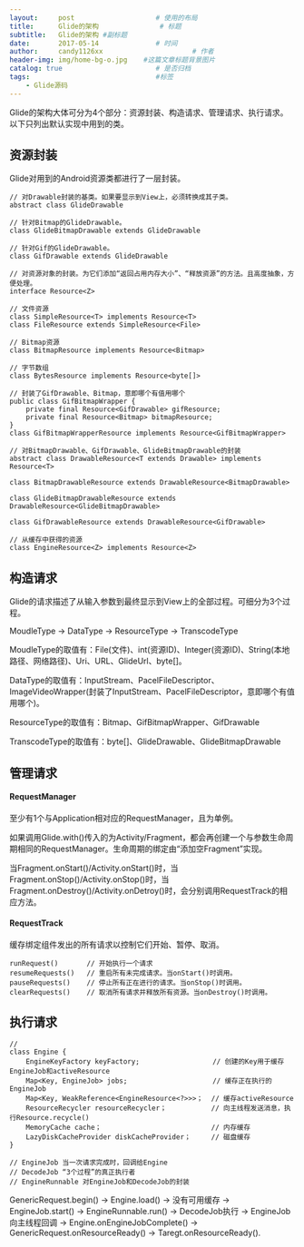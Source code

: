 ```yaml
---
layout:     post                    # 使用的布局
title:      Glide的架构               # 标题 
subtitle:   Glide的架构 #副标题
date:       2017-05-14              # 时间
author:     candy1126xx                      # 作者
header-img: img/home-bg-o.jpg    #这篇文章标题背景图片
catalog: true                       # 是否归档
tags:                               #标签
    - Glide源码
---
```


Glide的架构大体可分为4个部分：资源封装、构造请求、管理请求、执行请求。以下只列出默认实现中用到的类。

## 资源封装
Glide对用到的Android资源类都进行了一层封装。

```
// 对Drawable封装的基类。如果要显示到View上，必须转换成其子类。
abstract class GlideDrawable

// 针对Bitmap的GlideDrawable。
class GlideBitmapDrawable extends GlideDrawable

// 针对Gif的GlideDrawable。
class GifDrawable extends GlideDrawable
```

```
// 对资源对象的封装。为它们添加“返回占用内存大小”、“释放资源”的方法。且高度抽象，方便处理。
interface Resource<Z>

// 文件资源
class SimpleResource<T> implements Resource<T>
class FileResource extends SimpleResource<File>

// Bitmap资源
class BitmapResource implements Resource<Bitmap>

// 字节数组
class BytesResource implements Resource<byte[]>

// 封装了GifDrawable、Bitmap，意即哪个有值用哪个
public class GifBitmapWrapper {
    private final Resource<GifDrawable> gifResource;
    private final Resource<Bitmap> bitmapResource;
}
class GifBitmapWrapperResource implements Resource<GifBitmapWrapper>

// 对BitmapDrawable、GifDrawable、GlideBitmapDrawable的封装
abstract class DrawableResource<T extends Drawable> implements Resource<T>

class BitmapDrawableResource extends DrawableResource<BitmapDrawable>

class GlideBitmapDrawableResource extends DrawableResource<GlideBitmapDrawable>

class GifDrawableResource extends DrawableResource<GifDrawable>

// 从缓存中获得的资源
class EngineResource<Z> implements Resource<Z>
```

## 构造请求
Glide的请求描述了从输入参数到最终显示到View上的全部过程。可细分为3个过程。

MoudleType -> DataType -> ResourceType -> TranscodeType

MoudleType的取值有：File(文件)、int(资源ID)、Integer(资源ID)、String(本地路径、网络路径)、Uri、URL、GlideUrl、byte[]。

DataType的取值有：InputStream、PacelFileDescriptor、ImageVideoWrapper(封装了InputStream、PacelFileDescriptor，意即哪个有值用哪个)。

ResourceType的取值有：Bitmap、GifBitmapWrapper、GifDrawable

TranscodeType的取值有：byte[]、GlideDrawable、GlideBitmapDrawable

## 管理请求
#### RequestManager
至少有1个与Application相对应的RequestManager，且为单例。

如果调用Glide.with()传入的为Activity/Fragment，都会再创建一个与参数生命周期相同的RequestManager。生命周期的绑定由“添加空Fragment”实现。

当Fragment.onStart()/Activity.onStart()时，当Fragment.onStop()/Activity.onStop()时，当Fragment.onDestroy()/Activity.onDetroy()时，会分别调用RequestTrack的相应方法。

#### RequestTrack
缓存绑定组件发出的所有请求以控制它们开始、暂停、取消。

```
runRequest()       // 开始执行一个请求
resumeRequests()   // 重启所有未完成请求。当onStart()时调用。
pauseRequests()    // 停止所有正在进行的请求。当onStop()时调用。
clearRequests()    // 取消所有请求并释放所有资源。当onDestroy()时调用。
```

## 执行请求

```
// 
class Engine {
	EngineKeyFactory keyFactory;                  // 创建的Key用于缓存EngineJob和activeResource
	Map<Key, EngineJob> jobs;                     // 缓存正在执行的EngineJob
	Map<Key, WeakReference<EngineResource<?>>>；  // 缓存activeResource
	ResourceRecycler resourceRecycler；           // 向主线程发送消息，执行Resource.recycle()
	MemoryCache cache；                           // 内存缓存
	LazyDiskCacheProvider diskCacheProvider；     // 磁盘缓存
}

// EngineJob 当一次请求完成时，回调给Engine
// DecodeJob “3个过程”的真正执行者
// EngineRunnable 对EngineJob和DecodeJob的封装

```

GenericRequest.begin() -> Engine.load() -> 没有可用缓存 -> EngineJob.start() -> EngineRunnable.run() -> DecodeJob执行 -> EngineJob向主线程回调 -> Engine.onEngineJobComplete() -> GenericRequest.onResourceReady() -> Taregt.onResourceReady().
